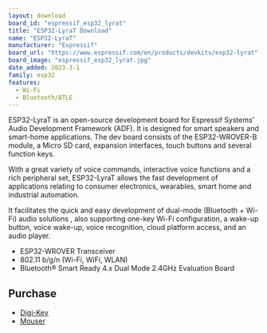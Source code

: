 ```yaml
---
layout: download
board_id: "espressif_esp32_lyrat"
title: "ESP32-LyraT Download"
name: "ESP32-LyraT"
manufacturer: "Espressif"
board_url: "https://www.espressif.com/en/products/devkits/esp32-lyrat"
board_image: "espressif_esp32_lyrat.jpg"
date_added: 2023-3-1
family: esp32
features:
  - Wi-Fi
  - Bluetooth/BTLE
---
```


ESP32-LyraT is an open-source development board for Espressif Systems’ Audio Development Framework (ADF). It is designed for smart speakers and smart-home applications.  The dev board consists  of the ESP32-WROVER-B module, a Micro SD card, expansion interfaces, touch buttons and several function keys.

With a great variety of voice commands, interactive voice functions and a rich peripheral set, ESP32-LyraT allows the fast development of applications relating to consumer electronics, wearables, smart home and industrial automation.

It facilitates the quick and easy development of dual-mode (Bluetooth + Wi-Fi) audio solutions , also supporting  one-key  Wi-Fi configuration, a wake-up button, voice wake-up, voice recognition, cloud platform access, and an audio player.

- ESP32-WROVER Transceiver
- 802.11 b/g/n (Wi-Fi, WiFi, WLAN)
- Bluetooth® Smart Ready 4.x Dual Mode 2.4GHz Evaluation Board

## Purchase

* [Digi-Key](https://www.digikey.com/en/products/detail/espressif-systems/ESP32-LYRAT/9381704)
* [Mouser](https://www.mouser.com/ProductDetail/Espressif-Systems/ESP32-LyraT?qs=MLItCLRbWsxPzPCja546ZA%3D%3D)